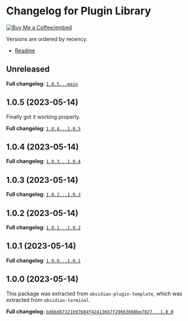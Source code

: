 # Changelog for Plugin Library

[Buy Me a Coffee]: https://buymeacoffee.com/polyipseity
[Buy Me a Coffee/embed]: https://img.buymeacoffee.com/button-api/?text=Buy%20me%20a%20coffee&emoji=&slug=polyipseity&button_colour=40DCA5&font_colour=ffffff&font_family=Lato&outline_colour=000000&coffee_colour=FFDD00
[readme]: https://github.com/polyipseity/obsidian-plugin-library/blob/main/README.md

[![Buy Me a Coffee/embed]][Buy Me a Coffee]

Versions are ordered by recency.

- [Readme]

## Unreleased

__Full changelog__: [`1.0.5...main`](https://github.com/polyipseity/obsidian-plugin-template/compare/1.0.5...main)

## 1.0.5 (2023-05-14)

Finally got it working properly.

__Full changelog__: [`1.0.4...1.0.5`](https://github.com/polyipseity/obsidian-plugin-template/compare/1.0.4...1.0.5)

## 1.0.4 (2023-05-14)

__Full changelog__: [`1.0.3...1.0.4`](https://github.com/polyipseity/obsidian-plugin-template/compare/1.0.3...1.0.4)

## 1.0.3 (2023-05-14)

__Full changelog__: [`1.0.2...1.0.3`](https://github.com/polyipseity/obsidian-plugin-template/compare/1.0.2...1.0.3)

## 1.0.2 (2023-05-14)

__Full changelog__: [`1.0.1...1.0.2`](https://github.com/polyipseity/obsidian-plugin-template/compare/1.0.1...1.0.2)

## 1.0.1 (2023-05-14)

__Full changelog__: [`1.0.0...1.0.1`](https://github.com/polyipseity/obsidian-plugin-template/compare/1.0.0...1.0.1)

## 1.0.0 (2023-05-14)

This package was extracted from `obsidian-plugin-template`, which was extracted from `obsidian-terminal`.

__Full changelog__: [`bdbbd87321b97b84f424136b7f29663660be7027...1.0.0`](https://github.com/polyipseity/obsidian-plugin-template/compare/bdbbd87321b97b84f424136b7f29663660be7027...1.0.0)
